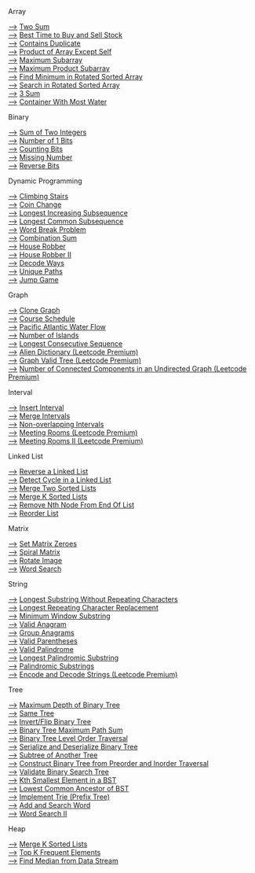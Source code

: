 Array

[-->](https://leetcode.com/problems/two-sum) [Two Sum](https://github.com/shukla-ankit/leetcode_cpp/blob/master/src/0001_TwoSum.cpp)   
[-->](https://leetcode.com/problems/best-time-to-buy-and-sell-stock) [Best Time to Buy and Sell Stock](https://github.com/shukla-ankit/leetcode_cpp/blob/master/src/0121_BestTimetoBuyandSellStock.cpp)   
[-->](https://leetcode.com/problems/contains-duplicate) [Contains Duplicate](https://github.com/shukla-ankit/leetcode_cpp/blob/master/src/0217_ContainsDuplicate.cpp)   
[-->](https://leetcode.com/problems/product-of-array-except-self) [Product of Array Except Self](https://github.com/shukla-ankit/leetcode_cpp/blob/master/src/0238_ProductofArrayExceptSelf.cpp)   
[-->](https://leetcode.com/problems/maximum-subarray) [Maximum Subarray](https://github.com/shukla-ankit/leetcode_cpp/blob/master/src/0053_MaximumSubarray.cpp)   
[-->](https://leetcode.com/problems/maximum-product-subarray) [Maximum Product Subarray]()   
[-->](https://leetcode.com/problems/find-minimum-in-rotated-sorted-array) [Find Minimum in Rotated Sorted Array]()   
[-->](https://leetcode.com/problems/search-in-rotated-sorted-array) [Search in Rotated Sorted Array](https://github.com/shukla-ankit/leetcode_cpp/blob/master/src/0033_SearchinRotatedSortedArray.cpp)   
[-->](https://leetcode.com/problems/3sum) [3 Sum](https://github.com/shukla-ankit/leetcode_cpp/blob/master/src/0015_3Sum.cpp)   
[-->](https://leetcode.com/problems/container-with-most-water) [Container With Most Water](https://github.com/shukla-ankit/leetcode_cpp/blob/master/src/0011_ContainerWithMostWater.cpp)

Binary

[-->](https://leetcode.com/problems/sum-of-two-integers) [Sum of Two Integers]()   
[-->](https://leetcode.com/problems/number-of-1-bits) [Number of 1 Bits]()   
[-->](https://leetcode.com/problems/counting-bits) [Counting Bits]()   
[-->](https://leetcode.com/problems/missing-number) [Missing Number]()   
[-->](https://leetcode.com/problems/reverse-bits) [Reverse Bits]()

Dynamic Programming

[-->](https://leetcode.com/problems/climbing-stairs) [Climbing Stairs]()   
[-->](https://leetcode.com/problems/coin-change) [Coin Change]()   
[-->](https://leetcode.com/problems/longest-increasing-subsequence) [Longest Increasing Subsequence]()   
[-->](https://leetcode.com/problems/longest-common-subsequence) [Longest Common Subsequence]()   
[-->](https://leetcode.com/problems/word-break) [Word Break Problem]()   
[-->](https://leetcode.com/problems/combination-sum-iv) [Combination Sum]()   
[-->](https://leetcode.com/problems/house-robber) [House Robber]()   
[-->](https://leetcode.com/problems/house-robber-ii) [House Robber II]()   
[-->](https://leetcode.com/problems/decode-ways) [Decode Ways]()   
[-->](https://leetcode.com/problems/unique-paths) [Unique Paths]()   
[-->](https://leetcode.com/problems/jump-game) [Jump Game]()

Graph

[-->](https://leetcode.com/problems/clone-graph) [Clone Graph]()   
[-->](https://leetcode.com/problems/course-schedule) [Course Schedule]()   
[-->](https://leetcode.com/problems/pacific-atlantic-water-flow) [Pacific Atlantic Water Flow]()   
[-->](https://leetcode.com/problems/number-of-islands) [Number of Islands]()   
[-->](https://leetcode.com/problems/longest-consecutive-sequence) [Longest Consecutive Sequence]()   
[-->](https://leetcode.com/problems/alien-dictionary) [Alien Dictionary (Leetcode Premium)]()   
[-->](https://leetcode.com/problems/graph-valid-tree) [Graph Valid Tree (Leetcode Premium)]()   
[-->](https://leetcode.com/problems/number-of-connected-components-in-an-undirected-graph) [Number of Connected Components in an Undirected Graph (Leetcode Premium)]()

Interval

[-->](https://leetcode.com/problems/insert-interval) [Insert Interval]()   
[-->](https://leetcode.com/problems/merge-intervals) [Merge Intervals]()   
[-->](https://leetcode.com/problems/non-overlapping-intervals) [Non-overlapping Intervals]()   
[-->](https://leetcode.com/problems/meeting-rooms) [Meeting Rooms (Leetcode Premium)]()   
[-->](https://leetcode.com/problems/meeting-rooms-ii) [Meeting Rooms II (Leetcode Premium)]()

Linked List

[-->](https://leetcode.com/problems/reverse-linked-list) [Reverse a Linked List]()   
[-->](https://leetcode.com/problems/linked-list-cycle) [Detect Cycle in a Linked List]()   
[-->](https://leetcode.com/problems/merge-two-sorted-lists) [Merge Two Sorted Lists]()   
[-->](https://leetcode.com/problems/merge-k-sorted-lists) [Merge K Sorted Lists]()   
[-->](https://leetcode.com/problems/remove-nth-node-from-end-of-list) [Remove Nth Node From End Of List]()   
[-->](https://leetcode.com/problems/reorder-list) [Reorder List]()

Matrix

[-->](https://leetcode.com/problems/set-matrix-zeroes) [Set Matrix Zeroes]()   
[-->](https://leetcode.com/problems/spiral-matrix) [Spiral Matrix]()   
[-->](https://leetcode.com/problems/rotate-image) [Rotate Image]()   
[-->](https://leetcode.com/problems/word-search) [Word Search]()

String

[-->](https://leetcode.com/problems/longest-substring-without-repeating-characters) [Longest Substring Without Repeating Characters]()   
[-->](https://leetcode.com/problems/longest-repeating-character-replacement) [Longest Repeating Character Replacement]()   
[-->](https://leetcode.com/problems/minimum-window-substring) [Minimum Window Substring]()   
[-->](https://leetcode.com/problems/valid-anagram) [Valid Anagram]()   
[-->](https://leetcode.com/problems/group-anagrams) [Group Anagrams]()   
[-->](https://leetcode.com/problems/valid-parentheses) [Valid Parentheses]()   
[-->](https://leetcode.com/problems/valid-palindrome) [Valid Palindrome]()   
[-->](https://leetcode.com/problems/longest-palindromic-substring) [Longest Palindromic Substring]()   
[-->](https://leetcode.com/problems/palindromic-substrings) [Palindromic Substrings]()   
[-->](https://leetcode.com/problems/encode-and-decode-strings) [Encode and Decode Strings (Leetcode Premium)]()

Tree

[-->](https://leetcode.com/problems/maximum-depth-of-binary-tree) [Maximum Depth of Binary Tree]()   
[-->](https://leetcode.com/problems/same-tree) [Same Tree]()   
[-->](https://leetcode.com/problems/invert-binary-tree) [Invert/Flip Binary Tree]()   
[-->](https://leetcode.com/problems/binary-tree-maximum-path-sum) [Binary Tree Maximum Path Sum]()   
[-->](https://leetcode.com/problems/binary-tree-level-order-traversal) [Binary Tree Level Order Traversal]()   
[-->](https://leetcode.com/problems/serialize-and-deserialize-binary-tree) [Serialize and Deserialize Binary Tree]()   
[-->](https://leetcode.com/problems/subtree-of-another-tree) [Subtree of Another Tree]()   
[-->](https://leetcode.com/problems/construct-binary-tree-from-preorder-and-inorder-traversal) [Construct Binary Tree from Preorder and Inorder Traversal]()   
[-->](https://leetcode.com/problems/validate-binary-search-tree) [Validate Binary Search Tree]()   
[-->](https://leetcode.com/problems/kth-smallest-element-in-a-bst) [Kth Smallest Element in a BST]()   
[-->](https://leetcode.com/problems/lowest-common-ancestor-of-a-binary-search-tree) [Lowest Common Ancestor of BST]()   
[-->](https://leetcode.com/problems/implement-trie-prefix-tree) [Implement Trie (Prefix Tree)]()   
[-->](https://leetcode.com/problems/add-and-search-word-data-structure-design) [Add and Search Word]()   
[-->](https://leetcode.com/problems/word-search-ii) [Word Search II]()

Heap

[-->](https://leetcode.com/problems/merge-k-sorted-lists) [Merge K Sorted Lists]()   
[-->](https://leetcode.com/problems/top-k-frequent-elements) [Top K Frequent Elements]()   
[-->](https://leetcode.com/problems/find-median-from-data-stream) [Find Median from Data Stream]()   
